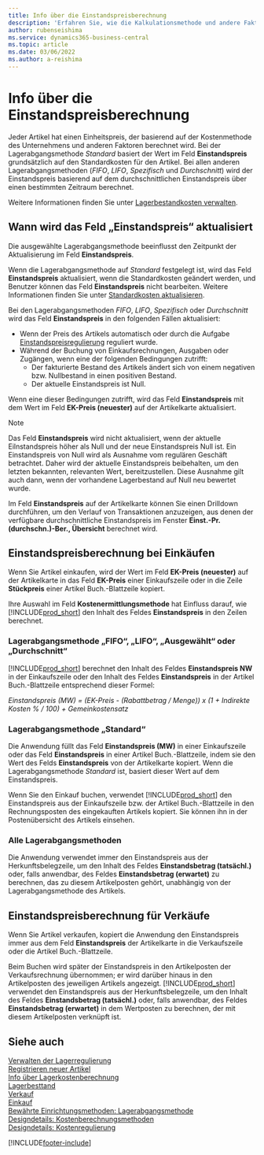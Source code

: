 ```yaml
---
title: Info über die Einstandspreisberechnung
description: 'Erfahren Sie, wie die Kalkulationsmethode und andere Faktoren das Feld Stückkosten auf der Artikelkarte beeinflussen.'
author: rubenseishima
ms.service: dynamics365-business-central
ms.topic: article
ms.date: 03/06/2022
ms.author: a-reishima
---
```

# <a name="about-unit-cost-calculation" />Info über die Einstandspreisberechnung

Jeder Artikel hat einen Einheitspreis, der basierend auf der Kostenmethode des Unternehmens und anderen Faktoren berechnet wird. Bei der Lagerabgangsmethode *Standard* basiert der Wert im Feld **Einstandspreis** grundsätzlich auf den Standardkosten für den Artikel. Bei allen anderen Lagerabgangsmethoden (*FIFO*, *LIFO*, *Spezifisch* und *Durchschnitt*) wird der Einstandspreis basierend auf dem durchschnittlichen Einstandspreis über einen bestimmten Zeitraum berechnet.  

Weitere Informationen finden Sie unter [Lagerbestandkosten verwalten](finance-manage-inventory-costs.md).  

## <a name="when-is-the-unit-cost-field-updated" />Wann wird das Feld „Einstandspreis“ aktualisiert

Die ausgewählte Lagerabgangsmethode beeinflusst den Zeitpunkt der Aktualisierung im Feld **Einstandspreis**.

Wenn die Lagerabgangsmethode auf *Standard* festgelegt ist, wird das Feld **Einstandspreis** aktualisiert, wenn die Standardkosten geändert werden, und Benutzer können das Feld **Einstandspreis** nicht bearbeiten. Weitere Informationen finden Sie unter [Standardkosten aktualisieren](finance-how-to-update-standard-costs.md).

Bei den Lagerabgangsmethoden *FIFO*, *LIFO*, *Spezifisch* oder *Durchschnitt* wird das Feld **Einstandspreis** in den folgenden Fällen aktualisiert:

* Wenn der Preis des Artikels automatisch oder durch die Aufgabe [Einstandspreisregulierung](inventory-how-adjust-item-costs.md#to-adjust-item-costs-manually) reguliert wurde.
* Während der Buchung von Einkaufsrechnungen, Ausgaben oder Zugängen, wenn eine der folgenden Bedingungen zutrifft:
  * Der fakturierte Bestand des Artikels ändert sich von einem negativen bzw. Nullbestand in einen positiven Bestand.
  * Der aktuelle Einstandspreis ist Null.

Wenn eine dieser Bedingungen zutrifft, wird das Feld **Einstandspreis** mit dem Wert im Feld **EK-Preis (neuester)** auf der Artikelkarte aktualisiert.

> [!NOTE]
> Das Feld **Einstandspreis** wird nicht aktualisiert, wenn der aktuelle Eilnstandspreis höher als Null und der neue Einstandspreis Null ist. Ein Einstandspreis von Null wird als Ausnahme vom regulären Geschäft betrachtet. Daher wird der aktuelle Einstandspreis beibehalten, um den letzten bekannten, relevanten Wert, bereitzustellen. Diese Ausnahme gilt auch dann, wenn der vorhandene Lagerbestand auf Null neu bewertet wurde.

Im Feld **Einstandspreis** auf der Artikelkarte können Sie einen Drilldown durchführen, um den Verlauf von Transaktionen anzuzeigen, aus denen der verfügbare durchschnittliche Einstandspreis im Fenster **Einst.-Pr. (durchschn.)-Ber., Übersicht** berechnet wird.

## <a name="unit-cost-calculation-for-purchases" />Einstandspreisberechnung bei Einkäufen

Wenn Sie Artikel einkaufen, wird der Wert im Feld **EK-Preis (neuester)** auf der Artikelkarte in das Feld **EK-Preis** einer Einkaufszeile oder in die Zeile **Stückpreis** einer Artikel Buch.-Blattzeile kopiert.

Ihre Auswahl im Feld **Kostenermittlungsmethode** hat Einfluss darauf, wie [!INCLUDE[prod_short](includes/prod_short.md)] den Inhalt des Feldes **Einstandspreis** in den Zeilen berechnet.

### <a name="costing-method-fifo-lifo-specific-or-average" />Lagerabgangsmethode „FIFO“, „LIFO“, „Ausgewählt“ oder „Durchschnitt“

[!INCLUDE[prod_short](includes/prod_short.md)] berechnet den Inhalt des Feldes **Einstandspreis NW** in der Einkaufszeile oder den Inhalt des Feldes **Einstandspreis** in der Artikel Buch.-Blattzeile entsprechend dieser Formel:

*Einstandspreis (MW) = (EK-Preis - (Rabattbetrag / Menge)) x (1 + Indirekte Kosten % / 100) + Gemeinkostensatz*

### <a name="costing-method-standard" />Lagerabgangsmethode „Standard“

Die Anwendung füllt das Feld **Einstandspreis (MW)** in einer Einkaufszeile oder das Feld **Einstandspreis** in einer Artikel Buch.-Blattzeile, indem sie den Wert des Felds **Einstandspreis** von der Artikelkarte kopiert. Wenn die Lagerabgangsmethode *Standard* ist, basiert dieser Wert auf dem Einstandspreis.

Wenn Sie den Einkauf buchen, verwendet [!INCLUDE[prod_short](includes/prod_short.md)] den Einstandspreis aus der Einkaufszeile bzw. der Artikel Buch.-Blattzeile in den Rechnungsposten des eingekauften Artikels kopiert. Sie können ihn in der Postenübersicht des Artikels einsehen.

### <a name="all-costing-methods" />Alle Lagerabgangsmethoden

Die Anwendung verwendet immer den Einstandspreis aus der Herkunftsbelegzeile, um den Inhalt des Feldes **Einstandsbetrag (tatsächl.)** oder, falls anwendbar, des Feldes **Einstandsbetrag (erwartet)** zu berechnen, das zu diesem Artikelposten gehört, unabhängig von der Lagerabgangsmethode des Artikels.

## <a name="unit-cost-calculation-for-sales" />Einstandspreisberechnung für Verkäufe

Wenn Sie Artikel verkaufen, kopiert die Anwendung den Einstandspreis immer aus dem Feld **Einstandspreis** der Artikelkarte in die Verkaufszeile oder die Artikel Buch.-Blattzeile.

Beim Buchen wird später der Einstandspreis in den Artikelposten der Verkaufsrechnung übernommen; er wird darüber hinaus in den Artikelposten des jeweiligen Artikels angezeigt. [!INCLUDE[prod_short](includes/prod_short.md)] verwendet den Einstandspreis aus der Herkunftsbelegzeile, um den Inhalt des Feldes **Einstandsbetrag (tatsächl.)** oder, falls anwendbar, des Feldes **Einstandsbetrag (erwartet)** in dem Wertposten zu berechnen, der mit diesem Artikelposten verknüpft ist.

## <a name="see-also" />Siehe auch

[Verwalten der Lagerregulierung](finance-manage-inventory-costs.md)  
[Registrieren neuer Artikel](inventory-how-register-new-items.md)  
[Info über Lagerkostenberechnung](finance-learn-about-costing.md)  
[Lagerbesttand](inventory-manage-inventory.md)  
[Verkauf](sales-manage-sales.md)  
[Einkauf](purchasing-manage-purchasing.md)  
[Bewährte Einrichtungsmethoden: Lagerabgangsmethode](setup-best-practices-costing-method.md)  
[Designdetails: Kostenberechnungsmethoden](design-details-costing-methods.md)  
[Designdetails: Kostenregulierung](design-details-cost-adjustment.md)  

[!INCLUDE[footer-include](includes/footer-banner.md)]
